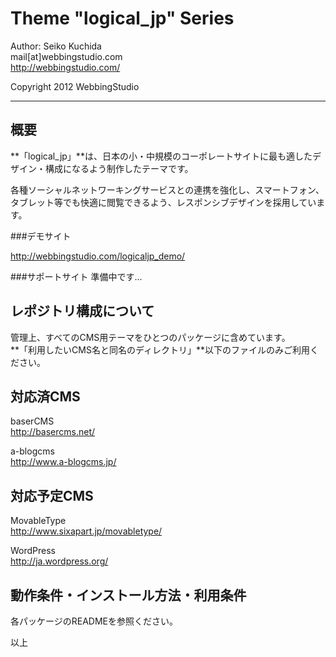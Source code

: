Theme "logical_jp" Series
====================================

Author: Seiko Kuchida  
mail[at]webbingstudio.com  
http://webbingstudio.com/

Copyright 2012 WebbingStudio

- - - - - - - - - - - - - - - - - - -

概要
------------------------------------

**「logical_jp」**は、日本の小・中規模のコーポレートサイトに最も適したデザイン・構成になるよう制作したテーマです。

各種ソーシャルネットワーキングサービスとの連携を強化し、スマートフォン、タブレット等でも快適に閲覧できるよう、レスポンシブデザインを採用しています。

###デモサイト

http://webbingstudio.com/logicaljp_demo/

###サポートサイト
準備中です...

レポジトリ構成について
------------------------------------

管理上、すべてのCMS用テーマをひとつのパッケージに含めています。  
**「利用したいCMS名と同名のディレクトリ」**以下のファイルのみご利用ください。


対応済CMS
------------------------------------

baserCMS  
http://basercms.net/

a-blogcms  
http://www.a-blogcms.jp/


対応予定CMS
------------------------------------

MovableType  
http://www.sixapart.jp/movabletype/

WordPress  
http://ja.wordpress.org/


動作条件・インストール方法・利用条件
------------------------------------

各パッケージのREADMEを参照ください。

以上
